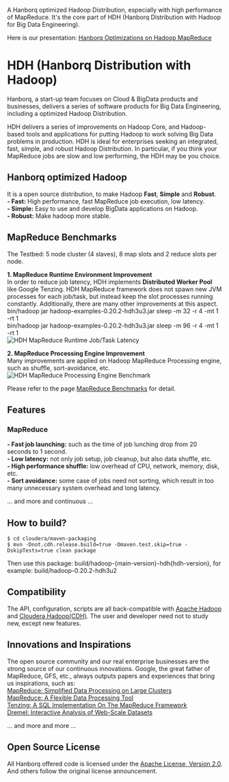 A Hanborq optimized Hadoop Distribution, especially with high performance of MapReduce. It's the core part of HDH (Hanborq Distribution with Hadoop for Big Data Engineering).   

Here is our presentation: [Hanborq Optimizations on Hadoop MapReduce](http://www.slideshare.net/hanborq/hanborq-optimizations-on-hadoop-mapreduce-20120216a)  

# HDH (Hanborq Distribution with Hadoop)   
Hanborq, a start-up team focuses on Cloud & BigData products and businesses, delivers a series of software products for Big Data Engineering, including a optimized Hadoop Distribution.   

HDH delivers a series of improvements on Hadoop Core, and Hadoop-based tools and applications for putting Hadoop to work solving Big Data problems in production. HDH is ideal for enterprises seeking an integrated, fast, simple, and robust Hadoop Distribution. In particular, if you think your MapReduce jobs are slow and low performing, the HDH may be you choice.    

## Hanborq optimized Hadoop   
It is a open source distribution, to make Hadoop **Fast**, **Simple** and **Robust**.    
**- Fast:** High performance, fast MapReduce job execution, low latency.   
**- Simple:** Easy to use and develop BigData applications on Hadoop.   
**- Robust:** Make hadoop more stable.   

## MapReduce Benchmarks  
The Testbed: 5 node cluster (4 slaves), 8 map slots and 2 reduce slots per node.  

**1. MapReduce Runtime Environment Improvement**  
In order to reduce job latency, HDH implements **Distributed Worker Pool** like Google Tenzing. HDH MapReduce framework does not spawn new JVM processes for each job/task, but instead keep the slot processes running constantly. 
Additionally, there are many other improvements at this aspect.  
    bin/hadoop jar hadoop-examples-0.20.2-hdh3u3.jar sleep -m 32 -r 4 -mt 1 -rt 1   
    bin/hadoop jar hadoop-examples-0.20.2-hdh3u3.jar sleep -m 96 -r 4 -mt 1 -rt 1   
![HDH MapReduce Runtime Job/Task Latency](https://github.com/hanborq/hadoop/wiki/images/hdh-mapreduce-runtime-latency-1.jpg)  

**2. MapReduce Processing Engine Improvement**  
Many improvements are applied on Hadoop MapReduce Processing engine, such as shuffle, sort-avoidance, etc.
![HDH MapReduce Processing Engine Benchmark](https://github.com/hanborq/hadoop/wiki/images/hdh-mapreduce-engine-benchmark-1.jpg)  
  
Please refer to the page [MapReduce Benchmarks](https://github.com/hanborq/hadoop/wiki/MapReduce-Benchmarks) for detail.      
## Features   
### MapReduce   
**- Fast job launching:** such as the time of job lunching drop from 20 seconds to 1 second.   
**- Low latency:** not only job setup, job cleanup, but also data shuffle, etc.   
**- High performance shuffle:** low overhead of CPU, network, memory, disk, etc.   
**- Sort avoidance:** some case of jobs need not sorting, which result in too many unnecessary system overhead and long latency.   

... and more and continuous ...   

## How to build?  
    $ cd cloudera/maven-packaging  
    $ mvn -Dnot.cdh.release.build=true -Dmaven.test.skip=true -DskipTests=true clean package  
Then use this package: build/hadoop-{main-version}-hdh{hdh-version}, for example: build/hadoop-0.20.2-hdh3u2  

## Compatibility   
The API, configuration, scripts are all back-compatible with [Apache Hadoop](http://hadoop.apache.org/) and [Cloudera Hadoop(CDH)](http://www.cloudera.com/hadoop/). The user and developer need not to study new, except new features.

## Innovations and Inspirations   
The open source community and our real enterprise businesses are the strong source of our continuous innovations. 
Google, the great father of MapReduce, GFS, etc., always outputs papers and experiences that bring us inspirations, such as:   
[MapReduce: Simplified Data Processing on Large Clusters](http://research.google.com/archive/mapreduce.html)   
[MapReduce: A Flexible Data Processing Tool](http://cacm.acm.org/magazines/2010/1/55744-mapreduce-a-flexible-data-processing-tool)   
[Tenzing: A SQL Implementation On The MapReduce Framework](http://research.google.com/pubs/pub37200.html)   
[Dremel: Interactive Analysis of Web-Scale Datasets](http://research.google.com/pubs/pub36632.html)   

... and more and more ...   

## Open Source License   
All Hanborq offered code is licensed under the [Apache License, Version 2.0](http://www.apache.org/licenses/LICENSE-2.0). And others follow the original license announcement.   